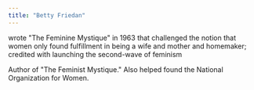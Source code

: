 ```yaml
---
title: "Betty Friedan"
---
```

wrote &quot;The Feminine Mystique&quot; in 1963 that challenged the notion that women only found fulfillment in being a wife and mother and homemaker; credited with launching the second-wave of feminism

Author of &quot;The Feminist Mystique.&quot; Also helped found the National Organization for Women.

